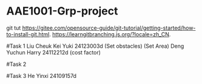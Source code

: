 # AAE1001-Grp-project
git tut https://gitee.com/opensource-guide/git-tutorial/getting-started/how-to-install-git.html. 
https://learngitbranching.js.org/?locale=zh_CN. 

#Task 1
Liu Cheuk Kei Yuki 24123003d (Set obstacles)
                            (Set Area)
Deng Yuchun Harry 24112212d (cost factor)

#Task 2



#Task 3
He Yinxi 24109157d
